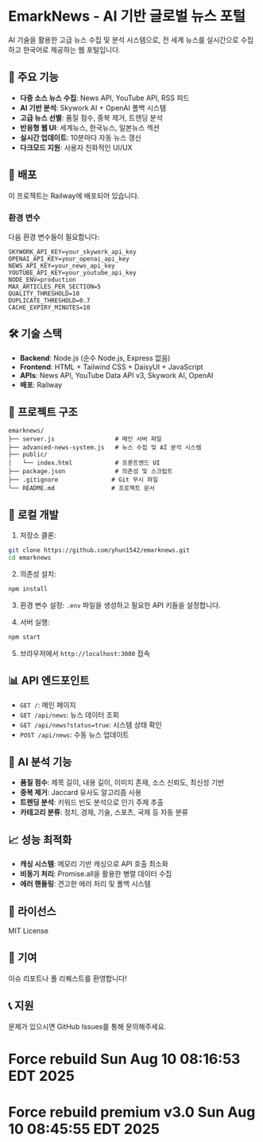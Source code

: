 # EmarkNews - AI 기반 글로벌 뉴스 포털

AI 기술을 활용한 고급 뉴스 수집 및 분석 시스템으로, 전 세계 뉴스를 실시간으로 수집하고 한국어로 제공하는 웹 포털입니다.

## 🌟 주요 기능

- **다중 소스 뉴스 수집**: News API, YouTube API, RSS 피드
- **AI 기반 분석**: Skywork AI + OpenAI 폴백 시스템
- **고급 뉴스 선별**: 품질 점수, 중복 제거, 트렌딩 분석
- **반응형 웹 UI**: 세계뉴스, 한국뉴스, 일본뉴스 섹션
- **실시간 업데이트**: 10분마다 자동 뉴스 갱신
- **다크모드 지원**: 사용자 친화적인 UI/UX

## 🚀 배포

이 프로젝트는 Railway에 배포되어 있습니다.

### 환경 변수

다음 환경 변수들이 필요합니다:

```env
SKYWORK_API_KEY=your_skywork_api_key
OPENAI_API_KEY=your_openai_api_key
NEWS_API_KEY=your_news_api_key
YOUTUBE_API_KEY=your_youtube_api_key
NODE_ENV=production
MAX_ARTICLES_PER_SECTION=5
QUALITY_THRESHOLD=10
DUPLICATE_THRESHOLD=0.7
CACHE_EXPIRY_MINUTES=10
```

## 🛠️ 기술 스택

- **Backend**: Node.js (순수 Node.js, Express 없음)
- **Frontend**: HTML + Tailwind CSS + DaisyUI + JavaScript
- **APIs**: News API, YouTube Data API v3, Skywork AI, OpenAI
- **배포**: Railway

## 📁 프로젝트 구조

```
emarknews/
├── server.js                 # 메인 서버 파일
├── advanced-news-system.js   # 뉴스 수집 및 AI 분석 시스템
├── public/
│   └── index.html            # 프론트엔드 UI
├── package.json              # 의존성 및 스크립트
├── .gitignore               # Git 무시 파일
└── README.md                # 프로젝트 문서
```

## 🔧 로컬 개발

1. 저장소 클론:
```bash
git clone https://github.com/yhun1542/emarknews.git
cd emarknews
```

2. 의존성 설치:
```bash
npm install
```

3. 환경 변수 설정:
`.env` 파일을 생성하고 필요한 API 키들을 설정합니다.

4. 서버 실행:
```bash
npm start
```

5. 브라우저에서 `http://localhost:3000` 접속

## 📊 API 엔드포인트

- `GET /`: 메인 페이지
- `GET /api/news`: 뉴스 데이터 조회
- `GET /api/news?status=true`: 시스템 상태 확인
- `POST /api/news`: 수동 뉴스 업데이트

## 🤖 AI 분석 기능

- **품질 점수**: 제목 길이, 내용 길이, 이미지 존재, 소스 신뢰도, 최신성 기반
- **중복 제거**: Jaccard 유사도 알고리즘 사용
- **트렌딩 분석**: 키워드 빈도 분석으로 인기 주제 추출
- **카테고리 분류**: 정치, 경제, 기술, 스포츠, 국제 등 자동 분류

## 📈 성능 최적화

- **캐싱 시스템**: 메모리 기반 캐싱으로 API 호출 최소화
- **비동기 처리**: Promise.all을 활용한 병렬 데이터 수집
- **에러 핸들링**: 견고한 에러 처리 및 폴백 시스템

## 📄 라이선스

MIT License

## 👥 기여

이슈 리포트나 풀 리퀘스트를 환영합니다!

## 📞 지원

문제가 있으시면 GitHub Issues를 통해 문의해주세요.

# Force rebuild Sun Aug 10 08:16:53 EDT 2025
# Force rebuild premium v3.0 Sun Aug 10 08:45:55 EDT 2025
